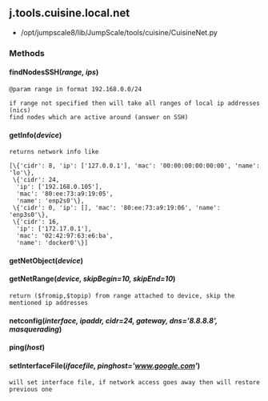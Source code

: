 <!-- toc -->
## j.tools.cuisine.local.net

- /opt/jumpscale8/lib/JumpScale/tools/cuisine/CuisineNet.py

### Methods

#### findNodesSSH(*range, ips*) 

```
@param range in format 192.168.0.0/24

if range not specified then will take all ranges of local ip addresses (nics)
find nodes which are active around (answer on SSH)

```

#### getInfo(*device*) 

```
returns network info like

[\{'cidr': 8, 'ip': ['127.0.0.1'], 'mac': '00:00:00:00:00:00', 'name': 'lo'\},
 \{'cidr': 24,
  'ip': ['192.168.0.105'],
  'mac': '80:ee:73:a9:19:05',
  'name': 'enp2s0'\},
 \{'cidr': 0, 'ip': [], 'mac': '80:ee:73:a9:19:06', 'name': 'enp3s0'\},
 \{'cidr': 16,
  'ip': ['172.17.0.1'],
  'mac': '02:42:97:63:e6:ba',
  'name': 'docker0'\}]

```

#### getNetObject(*device*) 

#### getNetRange(*device, skipBegin=10, skipEnd=10*) 

```
return ($fromip,$topip) from range attached to device, skip the mentioned ip addresses

```

#### netconfig(*interface, ipaddr, cidr=24, gateway, dns='8.8.8.8', masquerading*) 

#### ping(*host*) 

#### setInterfaceFile(*ifacefile, pinghost='www.google.com'*) 

```
will set interface file, if network access goes away then will restore previous one

```

